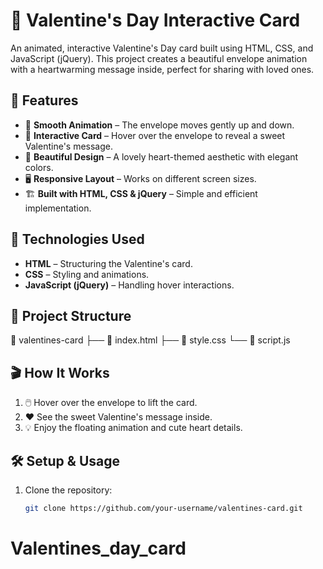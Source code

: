 # 💌 Valentine's Day Interactive Card

An animated, interactive Valentine's Day card built using HTML, CSS, and JavaScript (jQuery). This project creates a beautiful envelope animation with a heartwarming message inside, perfect for sharing with loved ones. 


## 🌟 Features

- 📜 **Smooth Animation** – The envelope moves gently up and down.
- 💌 **Interactive Card** – Hover over the envelope to reveal a sweet Valentine's message.
- 🎨 **Beautiful Design** – A lovely heart-themed aesthetic with elegant colors.
- 🖥️ **Responsive Layout** – Works on different screen sizes.
- 🏗 **Built with HTML, CSS & jQuery** – Simple and efficient implementation.


## 🚀 Technologies Used

- **HTML** – Structuring the Valentine's card.
- **CSS** – Styling and animations.
- **JavaScript (jQuery)** – Handling hover interactions.

## 📂 Project Structure

📁 valentines-card 
├── 📄 index.html 
├── 🎨 style.css 
└── 📜 script.js 

## 🎬 How It Works

1. 🖱️ Hover over the envelope to lift the card.
2. ❤️ See the sweet Valentine's message inside.
3. 💡 Enjoy the floating animation and cute heart details.

## 🛠️ Setup & Usage

1. Clone the repository:
   ```sh
   git clone https://github.com/your-username/valentines-card.git
# Valentines_day_card
